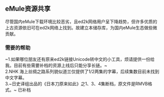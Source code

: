 ## eMule资源共享
尽管国内eMule下载环境比较恶劣，且ed2k网络用户呈下降趋势，但许多优质的上古资源依旧可在ed2k网络上找到。故建立本储存库，为国内eMule生态做些微贡献。
### 需要的帮助
~1.如果哪位朋友还有原来ed2k链接Unicode转中文的小工具，烦请提供一份给我。目前有些需要补档的资源上线后只能分享长链。~  
2.NHK 海上丝绸之路系列貌似道兰仅提供了1/2两集的字幕，后续集数目前未找到中文字幕。  
3.~日史译组出品的《日本刀原来如此》之1、3、4集断档，原文件是RMVB格式。~ 已补档
